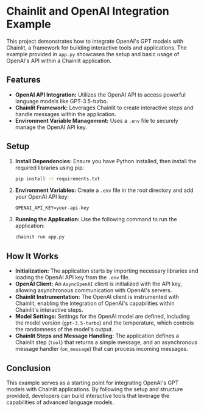# Chainlit and OpenAI Integration Example

This project demonstrates how to integrate OpenAI's GPT models with Chainlit, a framework for building interactive tools and applications. The example provided in `app.py` showcases the setup and basic usage of OpenAI's API within a Chainlit application.

## Features

- **OpenAI API Integration:** Utilizes the OpenAI API to access powerful language models like GPT-3.5-turbo.
- **Chainlit Framework:** Leverages Chainlit to create interactive steps and handle messages within the application.
- **Environment Variable Management:** Uses a `.env` file to securely manage the OpenAI API key.

## Setup

1. **Install Dependencies:** Ensure you have Python installed, then install the required libraries using pip:
   ```bash
   pip install -r requirements.txt
   ```

2. **Environment Variables:** Create a `.env` file in the root directory and add your OpenAI API key:
   ```plaintext
   OPENAI_API_KEY=your-api-key
   ```

3. **Running the Application:** Use the following command to run the application:
   ```bash
   chainit run app.py
   ```

## How It Works

- **Initialization:** The application starts by importing necessary libraries and loading the OpenAI API key from the `.env` file.
- **OpenAI Client:** An `AsyncOpenAI` client is initialized with the API key, allowing asynchronous communication with OpenAI's servers.
- **Chainlit Instrumentation:** The OpenAI client is instrumented with Chainlit, enabling the integration of OpenAI's capabilities within Chainlit's interactive steps.
- **Model Settings:** Settings for the OpenAI model are defined, including the model version (`gpt-3.5-turbo`) and the temperature, which controls the randomness of the model's output.
- **Chainlit Steps and Message Handling:** The application defines a Chainlit step (`tool`) that returns a simple message, and an asynchronous message handler (`on_message`) that can process incoming messages.

## Conclusion

This example serves as a starting point for integrating OpenAI's GPT models with Chainlit applications. By following the setup and structure provided, developers can build interactive tools that leverage the capabilities of advanced language models.
